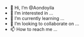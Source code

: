 - 👋 Hi, I’m @Aondoyila
- 👀 I’m interested in ...
- 🌱 I’m currently learning ...
- 💞️ I’m looking to collaborate on ...
- 📫 How to reach me ...

<!---
Aondoyila/Aondoyila is a ✨ special ✨ repository because its `README.md` (this file) appears on your GitHub profile.
You can click the Preview link to take a look at your changes.
--->
